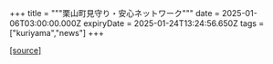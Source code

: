 +++
title = """栗山町見守り・安心ネットワーク"""
date = 2025-01-06T03:00:00.000Z
expiryDate = 2025-01-24T13:24:56.650Z
tags = ["kuriyama","news"]
+++


[[source]](https://www.town.kuriyama.hokkaido.jp/soshiki/43/15354.html)
